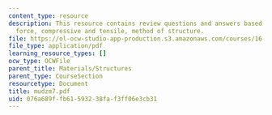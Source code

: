 ```yaml
---
content_type: resource
description: This resource contains review questions and answers based on moment,
  force, compressive and tensile, method of structure.
file: https://ol-ocw-studio-app-production.s3.amazonaws.com/courses/16-01-unified-engineering-i-ii-iii-iv-fall-2005-spring-2006/076a689ffb61593238faf3ff06e3cb31_mudzm7.pdf
file_type: application/pdf
learning_resource_types: []
ocw_type: OCWFile
parent_title: Materials/Structures
parent_type: CourseSection
resourcetype: Document
title: mudzm7.pdf
uid: 076a689f-fb61-5932-38fa-f3ff06e3cb31
---
```

